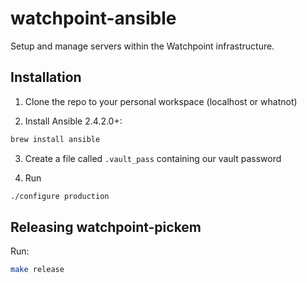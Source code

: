 # watchpoint-ansible

Setup and manage servers within the Watchpoint infrastructure.

## Installation

1. Clone the repo to your personal workspace (localhost or whatnot)

2. Install Ansible 2.4.2.0+:
```bash
brew install ansible
```

3. Create a file called `.vault_pass` containing our vault password

4. Run
```bash
./configure production
```

## Releasing watchpoint-pickem

Run:

```bash
make release
```
